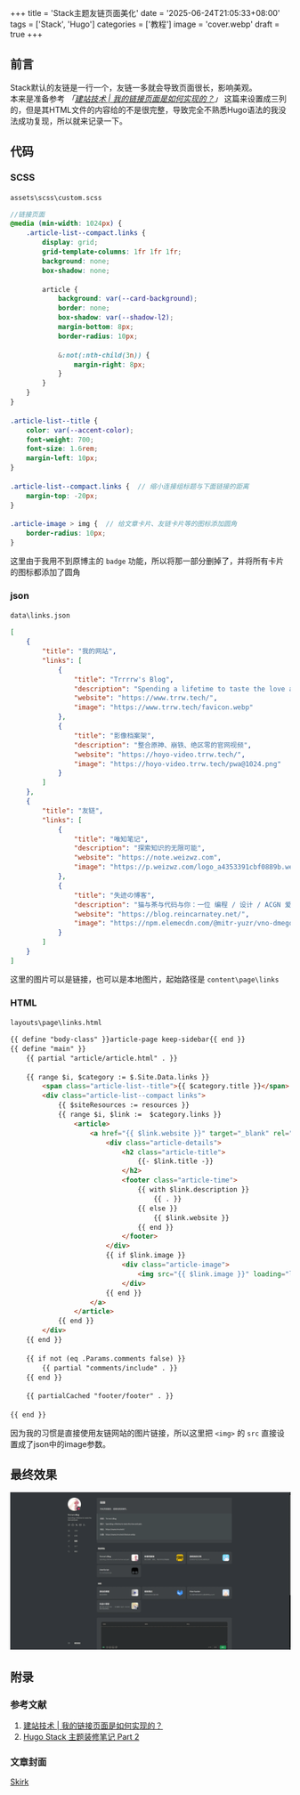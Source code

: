 +++
title = 'Stack主题友链页面美化'
date = '2025-06-24T21:05:33+08:00'
tags = ['Stack', 'Hugo']
categories = ['教程']
image = 'cover.webp'
draft = true
+++

## 前言
Stack默认的友链是一行一个，友链一多就会导致页面很长，影响美观。  
本来是准备参考 *「[建站技术 | 我的链接页面是如何实现的？](./#参考文献)」* 这篇来设置成三列的，但是其HTML文件的内容给的不是很完整，导致完全不熟悉Hugo语法的我没法成功复现，所以就来记录一下。

## 代码
### SCSS
`assets\scss\custom.scss`
```scss
//链接页面
@media (min-width: 1024px) {
    .article-list--compact.links {
        display: grid;
        grid-template-columns: 1fr 1fr 1fr;
        background: none;
        box-shadow: none;

        article {
            background: var(--card-background);
            border: none;
            box-shadow: var(--shadow-l2);
            margin-bottom: 8px;
            border-radius: 10px;

            &:not(:nth-child(3n)) {
                margin-right: 8px;
            }
        }
    }
}

.article-list--title {
    color: var(--accent-color);
    font-weight: 700;
    font-size: 1.6rem;
    margin-left: 10px;
}

.article-list--compact.links {  // 缩小连接组标题与下面链接的距离
    margin-top: -20px;
}

.article-image > img {  // 给文章卡片、友链卡片等的图标添加圆角
    border-radius: 10px;
}
```
这里由于我用不到原博主的 `badge` 功能，所以将那一部分删掉了，并将所有卡片的图标都添加了圆角

### json
`data\links.json`
```json
[
    {
        "title": "我的网站",
        "links": [
            {
                "title": "Trrrrw's Blog",
                "description": "Spending a lifetime to taste the love and pain",
                "website": "https://www.trrw.tech/",
                "image": "https://www.trrw.tech/favicon.webp"
            },
            {
                "title": "影像档案架",
                "description": "整合原神、崩铁、绝区零的官网视频",
                "website": "https://hoyo-video.trrw.tech/",
                "image": "https://hoyo-video.trrw.tech/pwa@1024.png"
            }
        ]
    },
    {
        "title": "友链",
        "links": [
            {
                "title": "唯知笔记",
                "description": "探索知识的无限可能",
                "website": "https://note.weizwz.com",
                "image": "https://p.weizwz.com/logo_a4353391cbf0889b.webp"
            },
            {
                "title": "失迹の博客",
                "description": "猫与茶与代码与你：一位 编程 / 设计 / ACGN 爱好者的博客。",
                "website": "https://blog.reincarnatey.net/",
                "image": "https://npm.elemecdn.com/@mitr-yuzr/vno-dmego-yuzr@latest/assets/img/headimg.png"
            }
        ]
    }
]
```
这里的图片可以是链接，也可以是本地图片，起始路径是 `content\page\links`

### HTML
`layouts\page\links.html`
```html
{{ define "body-class" }}article-page keep-sidebar{{ end }}
{{ define "main" }}
    {{ partial "article/article.html" . }}

    {{ range $i, $category := $.Site.Data.links }}
        <span class="article-list--title">{{ $category.title }}</span>
        <div class="article-list--compact links">
            {{ $siteResources := resources }}
            {{ range $i, $link :=  $category.links }}
                <article>
                    <a href="{{ $link.website }}" target="_blank" rel="noopener">
                        <div class="article-details">
                            <h2 class="article-title">
                                {{- $link.title -}}
                            </h2>
                            <footer class="article-time">
                                {{ with $link.description }}
                                    {{ . }}
                                {{ else }}
                                    {{ $link.website }}
                                {{ end }}
                            </footer>
                        </div>
                        {{ if $link.image }}
                            <div class="article-image">
                                <img src="{{ $link.image }}" loading="lazy" data-key="links-{{ $link.website }}">
                            </div>
                        {{ end }}
                    </a>
                </article>
            {{ end }}
        </div>
    {{ end }}

    {{ if not (eq .Params.comments false) }}
        {{ partial "comments/include" . }}
    {{ end }}

    {{ partialCached "footer/footer" . }}

{{ end }}
```
因为我的习惯是直接使用友链网站的图片链接，所以这里把 `<img>` 的 `src` 直接设置成了json中的image参数。

## 最终效果
![最终效果](final-effect.webp)

## 附录
### 参考文献
1. [建站技术 | 我的链接页面是如何实现的？](https://blog.reincarnatey.net/2024/0803-my-links-page/)
2. [Hugo Stack 主题装修笔记 Part 2](https://thirdshire.com/hugo-stack-renovation-part-two/)

### 文章封面
[Skirk](https://www.pixiv.net/artworks/131741703)
